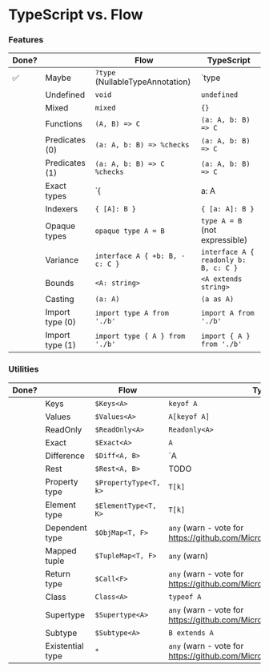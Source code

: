 # TypeScript vs. Flow

### Features

| Done? |             | Flow                                    | TypeScript |
|-------|-------------|-----------------------------------------|------------|
|   ✅  | Maybe       | `?type` (NullableTypeAnnotation)        | `type | null | undefined` |
|       | Undefined   | `void`                                  | `undefined` |
|       | Mixed       | `mixed`                                 | `{}` |
|       | Functions   | `(A, B) => C`                           | `(a: A, b: B) => C` |
|       | Predicates (0) | `(a: A, b: B) => %checks`            | `(a: A, b: B) => C` |
|       | Predicates (1) | `(a: A, b: B) => C %checks`          | `(a: A, b: B) => C` |
|       | Exact types | `{| a: A |}`                            | `{ a: A }` (not expressible) |
|       | Indexers    | `{ [A]: B }`                            | `{ [a: A]: B }` |
|       | Opaque types | `opaque type A = B`                    | `type A = B` (not expressible) |
|       | Variance    | `interface A { +b: B, -c: C }`          | `interface A { readonly b: B, c: C }` |
|       | Bounds      | `<A: string>`                           | `<A extends string>` |
|       | Casting     | `(a: A)`                                | `(a as A)` |
|       | Import type (0) | `import type A from './b'`          | `import A from './b'` |
|       | Import type (1) | `import type { A } from './b'`          | `import { A } from './b'` |

### Utilities

| Done? |             | Flow                                    | TypeScript |
|-------|-------------|-----------------------------------------|------------|
|       | Keys        | `$Keys<A>`                              | `keyof A` |
|       | Values      | `$Values<A>`                            | `A[keyof A]` |
|       | ReadOnly    | `$ReadOnly<A>`                          | `Readonly<A>` |
|       | Exact       | `$Exact<A>`                             | `A` |
|       | Difference  | `$Diff<A, B>`                           | `A | B` |
|       | Rest        | `$Rest<A, B>`                           | TODO |
|       | Property type | `$PropertyType<T, k>`                 | `T[k]` |
|       | Element type | `$ElementType<T, K>`                   | `T[k]` |
|       | Dependent type | `$ObjMap<T, F>`                      | `any` (warn - vote for https://github.com/Microsoft/TypeScript/issues/20352) |
|       | Mapped tuple | `$TupleMap<T, F>`                      | `any` (warn) |
|       | Return type | `$Call<F>`                              | `any` (warn - vote for https://github.com/Microsoft/TypeScript/issues/6606)
|       | Class       | `Class<A>`                              | `typeof A` |
|       | Supertype   | `$Supertype<A>`                         | `any` (warn - vote for https://github.com/Microsoft/TypeScript/issues/14520) |
|       | Subtype     | `$Subtype<A>`                           | `B extends A` |
|       | Existential type | `*`                                | `any` (warn - vote for https://github.com/Microsoft/TypeScript/issues/14466) |
